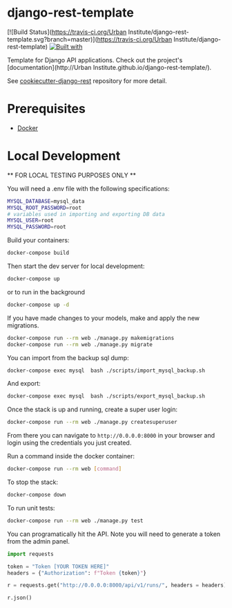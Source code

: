 # django-rest-template

[![Build Status](https://travis-ci.org/Urban Institute/django-rest-template.svg?branch=master)](https://travis-ci.org/Urban Institute/django-rest-template)
[![Built with](https://img.shields.io/badge/Built_with-Cookiecutter_Django_Rest-F7B633.svg)](https://github.com/agconti/cookiecutter-django-rest)

Template for Django API applications. Check out the project's [documentation](http://Urban Institute.github.io/django-rest-template/).

See [cookiecutter-django-rest](https://github.com/agconti/cookiecutter-django-rest)
repository for more detail.

# Prerequisites

- [Docker](https://docs.docker.com/docker-for-mac/install/)  

# Local Development

** FOR LOCAL TESTING PURPOSES ONLY **

You will need a .env file with the following specifications:

```bash
MYSQL_DATABASE=mysql_data
MYSQL_ROOT_PASSWORD=root
# variables used in importing and exporting DB data
MYSQL_USER=root
MYSQL_PASSWORD=root
```

Build your containers:

```bash
docker-compose build
```

Then start the dev server for local development:

```bash
docker-compose up
```

or to run in the background

```bash
docker-compose up -d
```

If you have made changes to your models, make and apply the new migrations.

```bash
docker-compose run --rm web ./manage.py makemigrations
docker-compose run --rm web ./manage.py migrate
```

You can import from the backup sql dump:

```bash
docker-compose exec mysql  bash ./scripts/import_mysql_backup.sh
```

And export:

```bash
docker-compose exec mysql  bash ./scripts/export_mysql_backup.sh
```

Once the stack is up and running, create a super user login:

```bash
docker-compose run --rm web ./manage.py createsuperuser
```

From there you can navigate to `http://0.0.0.0:8000` in your browser and login 
using the credentials you just created.

Run a command inside the docker container:

```bash
docker-compose run --rm web [command]
```

To stop the stack:

```bash
docker-compose down
```

To run unit tests:
```bash
docker-compose run --rm web ./manage.py test
```

You can programatically hit the API. Note you will need to generate a token 
from the admin panel.

```python
import requests

token = "Token [YOUR TOKEN HERE]"
headers = {"Authorization": f"Token {token}"}

r = requests.get("http://0.0.0.0:8000/api/v1/runs/", headers = headers)

r.json()
```
